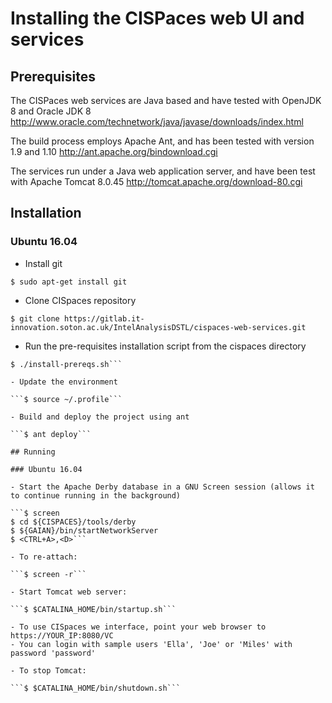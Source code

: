 # Installing the CISPaces web UI and services

## Prerequisites
The CISPaces web services are Java based and have tested with OpenJDK 8 and Oracle JDK 8
http://www.oracle.com/technetwork/java/javase/downloads/index.html

The build process employs Apache Ant, and has been tested with version 1.9 and 1.10
http://ant.apache.org/bindownload.cgi

The services run under a Java web application server, and have been test with Apache Tomcat 8.0.45
http://tomcat.apache.org/download-80.cgi

## Installation

### Ubuntu 16.04
- Install git

```$ sudo apt-get install git```

- Clone CISpaces repository

```$ git clone https://gitlab.it-innovation.soton.ac.uk/IntelAnalysisDSTL/cispaces-web-services.git```

- Run the pre-requisites installation script from the cispaces directory

```$ cd cispaces-web-services
$ ./install-prereqs.sh```

- Update the environment

```$ source ~/.profile```

- Build and deploy the project using ant

```$ ant deploy```

## Running

### Ubuntu 16.04

- Start the Apache Derby database in a GNU Screen session (allows it to continue running in the background)

```$ screen
$ cd ${CISPACES}/tools/derby
$ ${GAIAN}/bin/startNetworkServer
$ <CTRL+A>,<D>```

- To re-attach:

```$ screen -r```

- Start Tomcat web server:

```$ $CATALINA_HOME/bin/startup.sh```

- To use CISpaces we interface, point your web browser to https://YOUR_IP:8080/VC
- You can login with sample users 'Ella', 'Joe' or 'Miles' with password 'password'

- To stop Tomcat:

```$ $CATALINA_HOME/bin/shutdown.sh```
